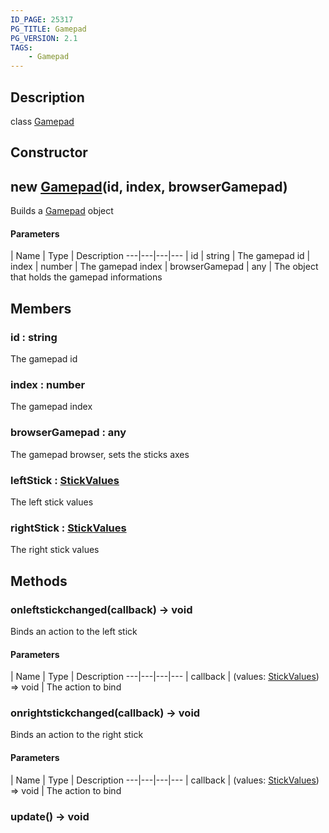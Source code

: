 ```yaml
---
ID_PAGE: 25317
PG_TITLE: Gamepad
PG_VERSION: 2.1
TAGS:
    - Gamepad
---
```

## Description

class [Gamepad](/classes/2.3/Gamepad)



## Constructor

## new [Gamepad](/classes/2.3/Gamepad)(id, index, browserGamepad)

Builds a [Gamepad](/classes/2.3/Gamepad) object

#### Parameters
 | Name | Type | Description
---|---|---|---
 | id | string |   The gamepad id
 | index | number |   The gamepad index
 | browserGamepad | any |   The object that holds the gamepad informations
## Members

### id : string

The gamepad id

### index : number

The gamepad index

### browserGamepad : any

The gamepad browser, sets the sticks axes

### leftStick : [StickValues](/classes/2.3/StickValues)

The left stick values

### rightStick : [StickValues](/classes/2.3/StickValues)

The right stick values

## Methods

### onleftstickchanged(callback) &rarr; void

Binds an action to the left stick

#### Parameters
 | Name | Type | Description
---|---|---|---
 | callback | (values: [StickValues](/classes/2.3/StickValues)) =&gt; void |   The action to bind

### onrightstickchanged(callback) &rarr; void

Binds an action to the right stick

#### Parameters
 | Name | Type | Description
---|---|---|---
 | callback | (values: [StickValues](/classes/2.3/StickValues)) =&gt; void |   The action to bind

### update() &rarr; void


